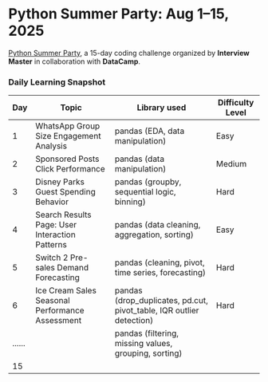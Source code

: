 # Python Summer Party: Aug 1–15, 2025

[Python Summer Party](https://www.interviewmaster.ai/python-party/home/), a 15-day coding challenge organized by **Interview Master** in collaboration with **DataCamp**.

### Daily Learning Snapshot

| Day | Topic | Library used | Difficulty Level |
|------------------|------------------|------------------|------------------|
| 1 | WhatsApp Group Size Engagement Analysis | pandas (EDA, data manipulation) | Easy |
| 2 | Sponsored Posts Click Performance | pandas (data manipulation) | Medium |
| 3 | Disney Parks Guest Spending Behavior | pandas (groupby, sequential logic, binning) | Hard |
| 4 | Search Results Page: User Interaction Patterns | pandas (data cleaning, aggregation, sorting) | Easy |
| 5 | Switch 2 Pre-sales Demand Forecasting | pandas (cleaning, pivot, time series, forecasting) | Hard |
| 6 | Ice Cream Sales Seasonal Performance Assessment | pandas (drop_duplicates, pd.cut, pivot_table, IQR outlier detection) | Hard |
| ...... |  | pandas (filtering, missing values, grouping, sorting) |  |
| 15 |  |  |  |
